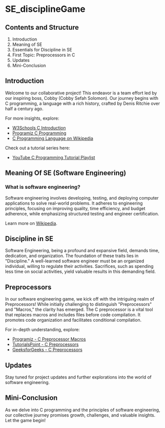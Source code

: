 # SE_disciplineGame

## Contents and Structure

1. Introduction
2. Meaning of SE
3. Essentials for Discipline in SE
4. First Topic: Preprocessors in C
5. Updates
6. Mini-Conclusion

## Introduction

Welcome to our collaborative project! This endeavor is a team effort led by our inspiring boss, Cobby (Cobby Sefah Solomon). Our journey begins with C programming, a language with a rich history, crafted by Denis Ritchie over half a century ago.

For more insights, explore:
- [W3Schools C Introduction](https://www.w3schools.com/c/c_intro.php?external_link=true)
- [Programiz C Programming](https://www.programiz.com/c-programming)
- [C Programming Language on Wikipedia](https://en.m.wikipedia.org/wiki/C_(programming_language))

Check out a tutorial series here:
- [YouTube C Programming Tutorial Playlist](https://youtube.com/playlist?list=PL98qAXLA6aftD9ZlnjpLhdQAOFI8xIB6e&si=MFjkwGsjxBwqaKuf)

## Meaning Of SE (Software Engineering)

### What is software engineering?

Software engineering involves developing, testing, and deploying computer applications to solve real-world problems. It adheres to engineering principles, focusing on improving quality, time efficiency, and budget adherence, while emphasizing structured testing and engineer certification.

Learn more on [Wikipedia](https://en.m.wikipedia.org/wiki/Software_engineering).

## Discipline in SE

Software Engineering, being a profound and expansive field, demands time, dedication, and organization. The foundation of these traits lies in "Discipline." A well-learned software engineer must be an organized individual, willing to regulate their activities. Sacrifices, such as spending less time on social activities, yield valuable results in this demanding field.

## Preprocessors

In our software engineering game, we kick off with the intriguing realm of Preprocessors! While initially challenging to distinguish "Preprocessors" and "Macros," the clarity has emerged. The C preprocessor is a vital tool that replaces macros and includes files before code compilation. It promotes code organization and facilitates conditional compilation.

For in-depth understanding, explore:
- [Programiz - C Preprocessor Macros](https://www.programiz.com/c-programming/c-preprocessor-macros)
- [TutorialsPoint - C Preprocessors](https://www.tutorialspoint.com/cprogramming/c_preprocessors.htm)
- [GeeksforGeeks - C Preprocessors](https://www.geeksforgeeks.org/cc-preprocessors/amp/)

## Updates

Stay tuned for project updates and further explorations into the world of software engineering.

## Mini-Conclusion

As we delve into C programming and the principles of software engineering, our collective journey promises growth, challenges, and valuable insights. Let the game begin!
